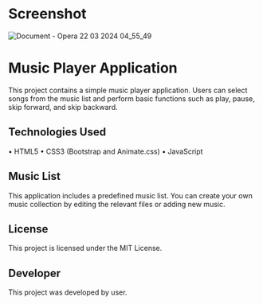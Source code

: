 # Screenshot
![Document - Opera 22 03 2024 04_55_49](https://github.com/kubralkn/Music_Player/assets/160510842/dccd2e39-ad01-431d-a3fe-5bfb154e75f2)

# Music Player Application
This project contains a simple music player application. Users can select songs from the music list and perform basic functions such as play, pause, skip forward, and skip backward.

## Technologies Used
• HTML5
• CSS3 (Bootstrap and Animate.css)
• JavaScript

## Music List
This application includes a predefined music list. You can create your own music collection by editing the relevant files or adding new music.

## License
This project is licensed under the MIT License.

## Developer
This project was developed by user.
